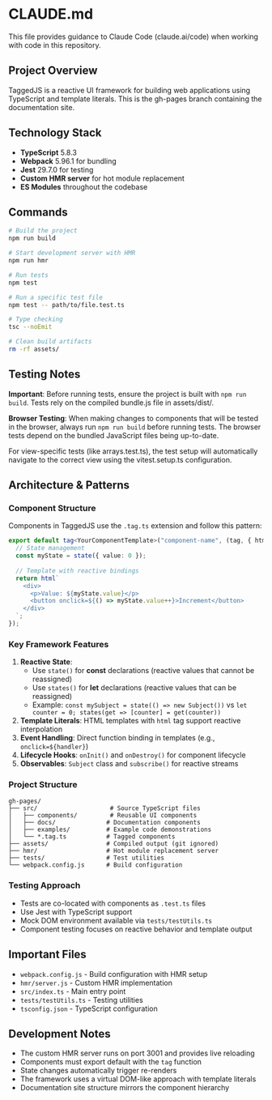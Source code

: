 # CLAUDE.md

This file provides guidance to Claude Code (claude.ai/code) when working with code in this repository.

## Project Overview

TaggedJS is a reactive UI framework for building web applications using TypeScript and template literals. This is the gh-pages branch containing the documentation site.

## Technology Stack

- **TypeScript** 5.8.3
- **Webpack** 5.96.1 for bundling
- **Jest** 29.7.0 for testing
- **Custom HMR server** for hot module replacement
- **ES Modules** throughout the codebase

## Commands

```bash
# Build the project
npm run build

# Start development server with HMR
npm run hmr

# Run tests
npm test

# Run a specific test file
npm test -- path/to/file.test.ts

# Type checking
tsc --noEmit

# Clean build artifacts
rm -rf assets/
```

## Testing Notes

**Important**: Before running tests, ensure the project is built with `npm run build`. Tests rely on the compiled bundle.js file in assets/dist/.

**Browser Testing**: When making changes to components that will be tested in the browser, always run `npm run build` before running tests. The browser tests depend on the bundled JavaScript files being up-to-date.

For view-specific tests (like arrays.test.ts), the test setup will automatically navigate to the correct view using the vitest.setup.ts configuration.

## Architecture & Patterns

### Component Structure
Components in TaggedJS use the `.tag.ts` extension and follow this pattern:

```typescript
export default tag<YourComponentTemplate>("component-name", (tag, { html, state, onInit }) => {
  // State management
  const myState = state({ value: 0 });
  
  // Template with reactive bindings
  return html`
    <div>
      <p>Value: ${myState.value}</p>
      <button onclick=${() => myState.value++}>Increment</button>
    </div>
  `;
});
```

### Key Framework Features

1. **Reactive State**: 
   - Use `state()` for **const** declarations (reactive values that cannot be reassigned)
   - Use `states()` for **let** declarations (reactive values that can be reassigned)
   - Example: `const mySubject = state(() => new Subject())` vs `let counter = 0; states(get => [counter] = get(counter))`
2. **Template Literals**: HTML templates with `html` tag support reactive interpolation
3. **Event Handling**: Direct function binding in templates (e.g., `onclick=${handler}`)
4. **Lifecycle Hooks**: `onInit()` and `onDestroy()` for component lifecycle
5. **Observables**: `Subject` class and `subscribe()` for reactive streams

### Project Structure

```
gh-pages/
├── src/                    # Source TypeScript files
│   ├── components/         # Reusable UI components
│   ├── docs/              # Documentation components
│   ├── examples/          # Example code demonstrations
│   └── *.tag.ts           # Tagged components
├── assets/                # Compiled output (git ignored)
├── hmr/                   # Hot module replacement server
├── tests/                 # Test utilities
└── webpack.config.js      # Build configuration
```

### Testing Approach

- Tests are co-located with components as `.test.ts` files
- Use Jest with TypeScript support
- Mock DOM environment available via `tests/testUtils.ts`
- Component testing focuses on reactive behavior and template output

## Important Files

- `webpack.config.js` - Build configuration with HMR setup
- `hmr/server.js` - Custom HMR implementation
- `src/index.ts` - Main entry point
- `tests/testUtils.ts` - Testing utilities
- `tsconfig.json` - TypeScript configuration

## Development Notes

- The custom HMR server runs on port 3001 and provides live reloading
- Components must export default with the `tag` function
- State changes automatically trigger re-renders
- The framework uses a virtual DOM-like approach with template literals
- Documentation site structure mirrors the component hierarchy